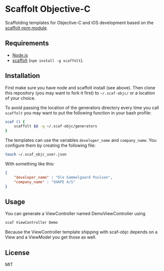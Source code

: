 # Scaffolt Objective-C

Scaffolding templates for Objective-C and iOS development based on the [scaffolt npm module](https://github.com/paulmillr/scaffolt).

## Requirements

* [Node.js](http://nodejs.org)
* [scaffolt](https://github.com/paulmillr/scaffolt) (`npm install -g scaffolt`).

## Installation
First make sure you have node and scaffolt install (see above). Then clone this repository (you may want to fork it first) to `~/.scaf-objc/` or a location of your choice.

To avoid passing the location of the generators directory every time you call `scaffolt` you may want to put the following function in your bash profile:

``` bash
scaf () {
	scaffolt $@ -g ~/.scaf-objc/generators
}
```

The templates can use the variables `developer_name` and `company_name`. You configure them by creating the following file:
``` bash
touch ~/.scaf_objc_user.json
```
With something like this:
``` json
{
	"developer_name" : "Ole Gammelgaard Poulsen",
	"company_name" : "SHAPE A/S"
}
```

## Usage
You can generate a ViewController named DemoViewController using
``` bash
scaf ViewController Demo
```
Because the ViewController template shipping with scaf-objc depends on a View and a ViewModel you get those as well.

##

## License
MIT